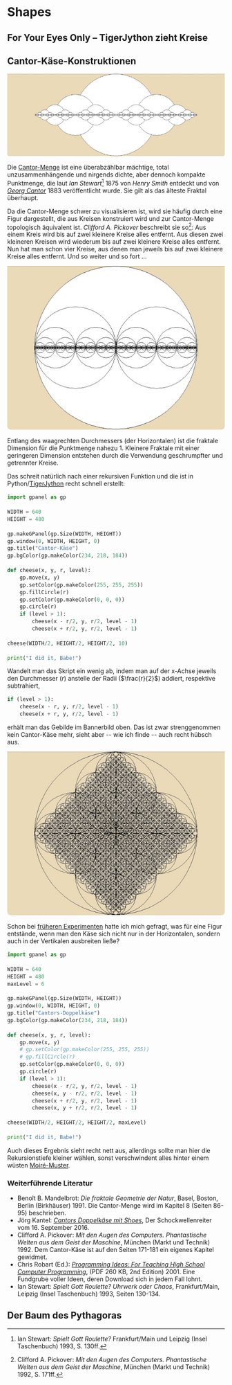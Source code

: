 # Shapes

## For Your Eyes Only – TigerJython zieht Kreise

## Cantor-Käse-Konstruktionen

[![](images/cantorkaese-b.jpg)](https://www.flickr.com/photos/schockwellenreiter/54593831598/)

Die [Cantor-Menge](https://de.wikipedia.org/wiki/Cantor-Menge) ist eine überabzählbar mächtige, total unzusammenhängende und nirgends dichte, aber dennoch kompakte Punktmenge, die laut *Ian Stewart*[^1] 1875 von *Henry Smith* entdeckt und von *[Georg Cantor](https://de.wikipedia.org/wiki/Georg_Cantor)* 1883 veröffentlicht wurde. Sie gilt als das älteste Fraktal überhaupt.

[^1]: Ian Stewart: *Spielt Gott Roulette?* Frankfurt/Main und Leipzig (Insel Taschenbuch) 1993, S. 130ff.

Da die Cantor-Menge schwer zu visualisieren ist, wird sie häufig durch eine Figur dargestellt, die aus Kreisen konstruiert wird und zur Cantor-Menge topologisch äquivalent ist. *Clifford A. Pickover* beschreibt sie so[^2]: Aus einem Kreis wird bis auf zwei kleinere Kreise alles entfernt. Aus diesen zwei kleineren Kreisen wird wiederum bis auf zwei kleinere Kreise alles entfernt. Nun hat man schon vier Kreise, aus denen man jeweils bis auf zwei kleinere Kreise alles entfernt. Und so weiter und so fort …

[^2]: Clifford A. Pickover: *Mit den Augen des Computers. Phantastische Welten aus dem Geist der Maschine*, München (Markt und Technik) 1992, S. 171ff.

[![Cantor-Käse](images/cantorkaese01.jpg)](https://www.flickr.com/photos/schockwellenreiter/54592726472/)

Entlang des waagrechten Durchmessers (der Horizontalen) ist die fraktale Dimension für die Punktmenge nahezu&nbsp;$1$. Kleinere Fraktale mit einer geringeren Dimension entstehen durch die Verwendung geschrumpfter und getrennter Kreise.

Das schreit natürlich nach einer rekursiven Funktion und die ist in Python/[TigerJython](http://cognitiones.kantel-chaos-team.de/programmierung/python/tigerjython.html) recht schnell erstellt:

~~~py title="Cantor-Käse" linenums="1"
import gpanel as gp

WIDTH = 640
HEIGHT = 480

gp.makeGPanel(gp.Size(WIDTH, HEIGHT))
gp.window(0, WIDTH, HEIGHT, 0)
gp.title("Cantor-Käse")
gp.bgColor(gp.makeColor(234, 218, 184))

def cheese(x, y, r, level):
    gp.move(x, y)
    gp.setColor(gp.makeColor(255, 255, 255))
    gp.fillCircle(r)
    gp.setColor(gp.makeColor(0, 0, 0))
    gp.circle(r)
    if (level > 1):
        cheese(x - r/2, y, r/2, level - 1)
        cheese(x + r/2, y, r/2, level - 1)

cheese(WIDTH/2, HEIGHT/2, HEIGHT/2, 10)

print("I did it, Babe!")
~~~

Wandelt man das Skript ein wenig ab, indem man auf der x-Achse jeweils den Durchmesser ($r$) anstelle der Radii ($\frac{r}{2}$) addiert, respektive subtrahiert,

~~~py linenums="17"
if (level > 1):
    cheese(x - r, y, r/2, level - 1)
    cheese(x + r, y, r/2, level - 1)
~~~

erhält man das Gebilde im Bannerbild oben. Das ist zwar strenggenommen kein Cantor-Käse mehr, sieht aber -- wie ich finde -- auch recht hübsch aus.

[![Cantors-Doppelkäse](images/cantorkaese02.jpg)](https://www.flickr.com/photos/schockwellenreiter/54593651661/)

Schon bei [früheren Experimenten](http://blog.schockwellenreiter.de/2016/09/2016091601.html) hatte ich mich gefragt, was für eine Figur entstände, wenn man den Käse sich nicht nur in der Horizontalen, sondern auch in der Vertikalen ausbreiten ließe?

~~~py title="Cantor-Käse horizontal und vertikal" linenums="1"
import gpanel as gp

WIDTH = 640
HEIGHT = 480
maxLevel = 6

gp.makeGPanel(gp.Size(WIDTH, HEIGHT))
gp.window(0, WIDTH, HEIGHT, 0)
gp.title("Cantors-Doppelkäse")
gp.bgColor(gp.makeColor(234, 218, 184))

def cheese(x, y, r, level):
    gp.move(x, y)
    # gp.setColor(gp.makeColor(255, 255, 255))
    # gp.fillCircle(r)
    gp.setColor(gp.makeColor(0, 0, 0))
    gp.circle(r)
    if (level > 1):
        cheese(x - r/2, y, r/2, level - 1)
        cheese(x, y - r/2, r/2, level - 1)
        cheese(x + r/2, y, r/2, level - 1)
        cheese(x, y + r/2, r/2, level - 1)

cheese(WIDTH/2, HEIGHT/2, HEIGHT/2, maxLevel)

print("I did it, Babe!")
~~~

Auch dieses Ergebnis sieht recht nett aus, allerdings sollte man hier die Rekursionstiefe kleiner wählen, sonst verschwindent alles hinter einem wüsten [Moiré-Muster](https://de.wikipedia.org/wiki/Moir%C3%A9-Effekt).

### Weiterführende Literatur

- Benoît B. Mandelbrot: *Die fraktale Geometrie der Natur*, Basel, Boston, Berlin (Birkhäuser) 1991. Die Cantor-Menge wird im Kapitel&nbsp;8 (Seiten 86-95) beschrieben.
- Jörg Kantel: *[Cantors Doppelkäse mit Shoes](http://blog.schockwellenreiter.de/2016/09/2016091601.html)*, Der Schockwellenreiter vom 16. September 2016.
- Clifford A. Pickover: *Mit den Augen des Computers. Phantastische Welten aus dem Geist der Maschine*, München (Markt und Technik) 1992. Dem Cantor-Käse ist auf den Seiten 171-181 ein eigenes Kapitel gewidmet.
- Chris Robart (Ed.): *[Programming Ideas: For Teaching High School Computer Programming](https://mmhs.ca/compsci/ideas2.pdf)*, (PDF 260 KB, 2nd Edition) 2001. Eine Fundgrube voller Ideen, deren Download sich in jedem Fall lohnt.
- Ian Stewart: *Spielt Gott Roulette? Uhrwerk oder Chaos*, Frankfurt/Main, Leipzig (Insel Taschenbuch) 1993, Seiten 130-134.

## Der Baum des Pythagoras